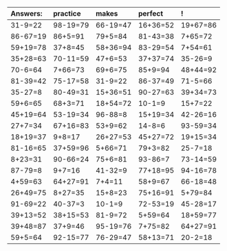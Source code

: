 | Answers: | practice | makes | perfect | ! |
| :--- | :--- | :--- | :--- | :--- |
| 31-9=22 | 98-19=79 | 66-19=47 | 16+36=52 | 19+67=86 | 
| 86-67=19 | 86+5=91 | 79+5=84 | 81-43=38 | 7+65=72 | 
| 59+19=78 | 37+8=45 | 58+36=94 | 83-29=54 | 7+54=61 | 
| 35+28=63 | 70-11=59 | 47+6=53 | 37+37=74 | 35-26=9 | 
| 70-6=64 | 7+66=73 | 69+6=75 | 85+9=94 | 48+44=92 | 
| 81-39=42 | 75-17=58 | 31-9=22 | 86-37=49 | 71-5=66 | 
| 35-27=8 | 80-49=31 | 15+36=51 | 90-27=63 | 39+34=73 | 
| 59+6=65 | 68+3=71 | 18+54=72 | 10-1=9 | 15+7=22 | 
| 45+19=64 | 53-19=34 | 96-88=8 | 15+19=34 | 42-26=16 | 
| 27+7=34 | 67+16=83 | 53+9=62 | 14-8=6 | 93-59=34 | 
| 18+19=37 | 9+8=17 | 26+27=53 | 45+27=72 | 19+15=34 | 
| 81-16=65 | 37+59=96 | 5+66=71 | 79+3=82 | 25-7=18 | 
| 8+23=31 | 90-66=24 | 75+6=81 | 93-86=7 | 73-14=59 | 
| 87-79=8 | 9+7=16 | 41-32=9 | 77+18=95 | 94-16=78 | 
| 4+59=63 | 64+27=91 | 7+4=11 | 58+9=67 | 66-18=48 | 
| 26+49=75 | 8+27=35 | 15+8=23 | 75+16=91 | 5+79=84 | 
| 91-69=22 | 40-37=3 | 10-1=9 | 72-53=19 | 45-28=17 | 
| 39+13=52 | 38+15=53 | 81-9=72 | 5+59=64 | 18+59=77 | 
| 39+48=87 | 37+9=46 | 95-19=76 | 7+75=82 | 64+27=91 | 
| 59+5=64 | 92-15=77 | 76-29=47 | 58+13=71 | 20-2=18 | 
